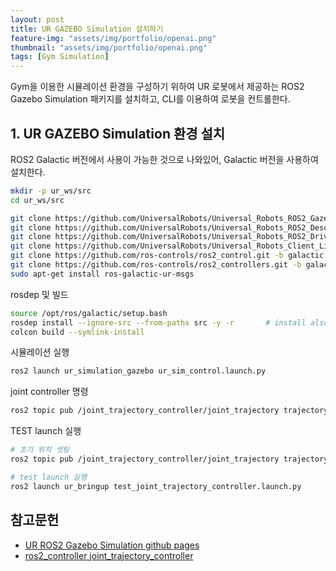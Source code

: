 ```yaml
---
layout: post
title: UR GAZEBO Simulation 설치하기
feature-img: "assets/img/portfolio/openai.png"
thumbnail: "assets/img/portfolio/openai.png"
tags: [Gym Simulation]
---
```


Gym을 이용한 시뮬레이션 환경을 구성하기 위하여 UR 로봇에서 제공하는 ROS2 Gazebo Simulation 패키지를 설치하고, CLI를 이용하여 로봇을 컨트롤한다.

## 1. UR GAZEBO Simulation 환경 설치

ROS2 Galactic 버전에서 사용이 가능한 것으로 나와있어, Galactic 버전을 사용하여 설치한다.

```bash
mkdir -p ur_ws/src
cd ur_ws/src

git clone https://github.com/UniversalRobots/Universal_Robots_ROS2_Gazebo_Simulation.git -b ros2
git clone https://github.com/UniversalRobots/Universal_Robots_ROS2_Description.git -b galactic
git clone https://github.com/UniversalRobots/Universal_Robots_ROS2_Driver.git -b galactic
git clone https://github.com/UniversalRobots/Universal_Robots_Client_Library.git
git clone https://github.com/ros-controls/ros2_control.git -b galactic
git clone https://github.com/ros-controls/ros2_controllers.git -b galactic
sudo apt-get install ros-galactic-ur-msgs
```

rosdep 및 빌드

```bash
source /opt/ros/galactic/setup.bash
rosdep install --ignore-src --from-paths src -y -r       # install also is there are unreleased packages
colcon build --symlink-install
```

시뮬레이션 실행

```bash
ros2 launch ur_simulation_gazebo ur_sim_control.launch.py
```

joint controller 명령

```bash
ros2 topic pub /joint_trajectory_controller/joint_trajectory trajectory_msgs/msg/JointTrajectory "{joint_names: ['shoulder_pan_joint', 'shoulder_lift_joint', 'elbow_joint', 'wrist_1_joint', 'wrist_2_joint', 'wrist_3_joint'], points: [{positions: [0.0, 0.0, 0.0, 0.0, 0.0, 0.0], time_from_start: {sec: 0, nanosec: 0}}]}" --once
```

TEST launch 실행

```bash
# 초기 위치 셋팅
ros2 topic pub /joint_trajectory_controller/joint_trajectory trajectory_msgs/msg/JointTrajectory "{joint_names: ['shoulder_pan_joint', 'shoulder_lift_joint', 'elbow_joint', 'wrist_1_joint', 'wrist_2_joint', 'wrist_3_joint'], points: [{positions: [0.0, -1.57, 0.0, -1.57, 0.0, 0.0], time_from_start: {sec: 4, nanosec: 0}}]}" --once

# test launch 실행
ros2 launch ur_bringup test_joint_trajectory_controller.launch.py
```

## 참고문헌

- [UR ROS2 Gazebo Simulation github pages](https://github.com/UniversalRobots/Universal_Robots_ROS2_Gazebo_Simulation)
- [ros2_controller joint_trajectory_controller](https://control.ros.org/foxy/doc/ros2_controllers/joint_trajectory_controller/doc/userdoc.html#using-joint-trajectory-controller-s)